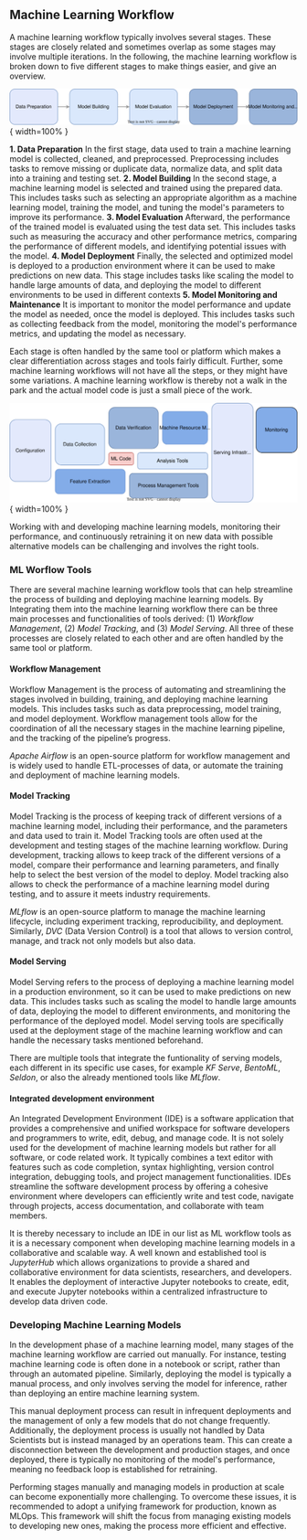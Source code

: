 
## Machine Learning Workflow

A machine learning workflow typically involves several stages. These stages are closely related and sometimes overlap as some stages may involve multiple iterations. In the following, the machine learning workflow is broken down to five different stages to make things easier, and give an overview.

![ML lifecycle](images/01-Introduction/ml-lifecycle.svg){ width=100% }

**1. Data Preparation**
In the first stage, data used to train a machine learning model is collected, cleaned, and preprocessed. Preprocessing includes tasks to remove missing or duplicate data, normalize data, and split data into a training and testing set.
**2. Model Building** 
In the second stage, a machine learning model is selected and trained using the prepared data. This includes tasks such as selecting an appropriate algorithm as a machine learning model, training the model, and tuning the model's parameters to improve its performance.
**3. Model Evaluation**
Afterward, the performance of the trained model is evaluated using the test data set. This includes tasks such as measuring the accuracy and other performance metrics, comparing the performance of different models, and identifying potential issues with the model.
**4. Model Deployment** 
Finally, the selected and optimized model is deployed to a production environment where it can be used to make predictions on new data. This stage includes tasks like scaling the model to handle large amounts of data, and deploying the model to different environments to be used in different contexts
**5. Model Monitoring and Maintenance**
It is important to monitor the model performance and update the model as needed, once the model is deployed. This includes tasks such as collecting feedback from the model, monitoring the model's performance metrics, and updating the model as necessary.

Each stage is often handled by the same tool or platform which makes a clear differentiation across stages and tools fairly difficult. Further, some machine learning workflows will not have all the steps, or they might have some variations. A machine learning workflow is thereby not a walk in the park and the actual model code is just a small piece of the work. 

![Only a small fraction of real-world ML systems is composed of the ML code, as shown by the small black box in the middle. The required surrounding infrastructure is vast and complex. (D. Sculley, et al., 2015)](images/01-Introduction/ml-sculley.svg){ width=100% }

Working with and developing machine learning models, monitoring their performance, and continuously retraining it on new data with possible alternative models can be challenging and involves the right tools.

<!---
Machine Learning systems generally have two key phases: Training & Inference (Prediction).

The <ins>Training Phase</ins> seeks to manipulate source data into features which are used to train a model and to evaluate the trained model.

The <ins>Inference Phase</ins> generally loads the pre-trained model and uses it to serve up predictions. In many cases the Inference Phase will serve the model via a REST API, or via a service for batch predictions.
-->


### ML Worflow Tools

There are several machine learning workflow tools that can help streamline the process of building and deploying machine learning models. By Integrating them into the machine learning workflow there can be three main processes and functionalities of tools derived: (1) *Workflow Management*, (2) *Model Tracking*, and (3) *Model Serving*. All three of these processes are closely related to each other and are often handled by the same tool or platform.

#### Workflow Management

Workflow Management is the process of automating and streamlining the stages involved in building, training, and deploying machine learning models. This includes tasks such as data preprocessing, model training, and model deployment. Workflow management tools allow for the coordination of all the necessary stages in the machine learning pipeline, and the tracking of the pipeline’s progress. 

*Apache Airflow* is an open-source platform for workflow management and is widely used to handle ETL-processes of data, or automate the training and deployment of machine learning models.

#### Model Tracking

Model Tracking is the process of keeping track of different versions of a machine learning model, including their performance, and the parameters and data used to train it.
Model Tracking tools are often used at the development and testing stages of the machine learning workflow. During development, tracking allows to keep track of the different versions of a model, compare their performance and learning parameters, and finally help to select the best version of the model to deploy. Model tracking also allows to check the performance of a machine learning model during testing, and to assure it meets industry requirements.

*MLflow* is an open-source platform to manage the machine learning lifecycle, including experiment tracking, reproducibility, and deployment. Similarly, *DVC* (Data Version Control) is a tool that allows to version control, manage, and track not only models but also data.

#### Model Serving

Model Serving refers to the process of deploying a machine learning model in a production environment, so it can be used to make predictions on new data. This includes tasks such as scaling the model to handle large amounts of data, deploying the model to different environments, and monitoring the performance of the deployed model. Model serving tools are specifically used at the deployment stage of the machine learning workflow and can handle the necessary tasks mentioned beforehand.

There are multiple tools that integrate the funtionality of serving models, each different in its specific use cases, for example *KF Serve*, *BentoML*, *Seldon*, or also the already mentioned tools like *MLflow*.

#### Integrated development environment

An Integrated Development Environment (IDE) is a software application that provides a comprehensive and unified workspace for software developers and programmers to write, edit, debug, and manage code. It is not solely used for the development of machine learning models but rather for all software, or code related work. It typically combines a text editor with features such as code completion, syntax highlighting, version control integration, debugging tools, and project management functionalities. IDEs streamline the software development process by offering a cohesive environment where developers can efficiently write and test code, navigate through projects, access documentation, and collaborate with team members. 

It is thereby necessary to include an IDE in our list as ML workflow tools as it is a necessary component when developing machine learning models in a collaborative and scalable way. A well known and established tool is *JupyterHub* which allows organizations to provide a shared and collaborative environment for data scientists, researchers, and developers. It enables the deployment of interactive Jupyter notebooks to create, edit, and execute Jupyter notebooks within a centralized infrastructure to develop data driven code. 

### Developing Machine Learning Models

In the development phase of a machine learning model, many stages of the machine learning workflow are carried out manually. For instance, testing machine learning code is often done in a notebook or script, rather than through an automated pipeline. Similarly, deploying the model is typically a manual process, and only involves serving the model for inference, rather than deploying an entire machine learning system.

This manual deployment process can result in infrequent deployments and the management of only a few models that do not change frequently. Additionally, the deployment process is usually not handled by Data Scientists but is instead managed by an operations team. This can create a disconnection between the development and production stages, and once deployed, there is typically no monitoring of the model's performance, meaning no feedback loop is established for retraining.

Performing stages manually and managing models in production at scale can become exponentially more challenging. To overcome these issues, it is recommended to adopt a unifying framework for production, known as MLOps. This framework will shift the focus from managing existing models to developing new ones, making the process more efficient and effective.

<!---
Relate to tools
Jupyterhub for experimentation
-->
